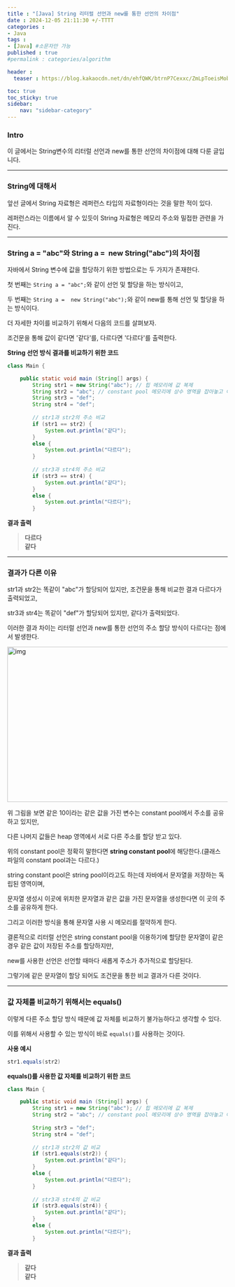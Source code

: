 ```yaml
---
title : "[Java] String 리터럴 선언과 new를 통한 선언의 차이점"
date : 2024-12-05 21:11:30 +/-TTTT
categories : 
- Java
tags : 
- [Java] #소문자만 가능
published : true
#permalink : categories/algorithm

header :
  teaser : https://blog.kakaocdn.net/dn/ehfQWK/btrnP7Cexxc/ZmLpToeisMobjHGaLfEDg0/img.png

toc: true
toc_sticky: true
sidebar:
    nav: "sidebar-category"
---
```


### Intro

이 글에서는 String변수의 리터럴 선언과 new를 통한 선언의 차이점에 대해 다룬 글입니다.

* * *

### String에 대해서

앞선 글에서 String 자료형은 레퍼런스 타입의 자료형이라는 것을 말한 적이 있다.

레퍼런스라는 이름에서 알 수 있듯이 String 자료형은 메모리 주소와 밀접한 관련을 가진다.

* * *

### String a = "abc"와 String a =  new String("abc")의 차이점

자바에서 String 변수에 값을 할당하기 위한 방법으로는 두 가지가 존재한다.

첫 번째는 `String a = "abc";`와 같이 선언 및 할당을 하는 방식이고,

두 번째는 `String a =  new String("abc");`와 같이 new를 통해 선언 및 할당을 하는 방식이다.

더 자세한 차이를 비교하기 위해서 다음의 코드를 살펴보자.

조건문을 통해 값이 같다면 '같다'를, 다르다면 '다르다'를 출력한다.

**String 선언 방식 결과를 비교하기 위한 코드**

```java
class Main {

    public static void main (String[] args) {
        String str1 = new String("abc"); // 힙 메모리에 값 복제
 		String str2 = "abc"; // constant pool 메모리에 상수 영역을 잡아놓고 여기에 값을 할당. 같은 값이면 같은 주소 할당
 		String str3 = "def";
 		String str4 = "def";
 		
 		// str1과 str2의 주소 비교
 		if (str1 == str2) {
 			System.out.println("같다");
 		}
 		else {
 			System.out.println("다르다");
 		}
 		
 		// str3과 str4의 주소 비교
 		if (str3 == str4) {
 			System.out.println("같다");
 		}
 		else {
 			System.out.println("다르다");
 		}
```

**결과 출력**

> **다르다**  
> **같다**

* * *

### 결과가 다른 이유

str1과 str2는 똑같이 "abc"가 할당되어 있지만, 조건문을 통해 비교한 결과 다르다가 출력되었고,

str3과 str4는 똑같이 "def"가 할당되어 있지만, 같다가 출력되었다.

이러한 결과 차이는 리터럴 선언과 new를 통한 선언의 주소 할당 방식이 다르다는 점에서 발생한다.

<img src="https://velog.velcdn.com/images/carrotboy/post/c0a0e543-e3dc-4261-8f78-89157f692095/image.JPG" alt="img" width="595" height="355" class="jop-noMdConv">

위 그림을 보면 같은 10이라는 같은 값을 가진 변수는 constant pool에서 주소를 공유하고 있지만,

다른 나머지 값들은 heap 영역에서 서로 다른 주소를 할당 받고 있다.

위의 constant pool은 정확히 말한다면 **string constant pool**에 해당한다.(클래스 파일의 constant pool과는 다르다.)

string constant pool은 string pool이라고도 하는데 자바에서 문자열을 저장하는 독립된 영역이며,

문자열 생성시 이곳에 위치한 문자열과 같은 값을 가진 문자열을 생성한다면 이 곳의 주소를 공유하게 한다.

그리고 이러한 방식을 통해 문자열 사용 시 메모리를 절약하게 한다.

결론적으로 리터럴 선언은 string constant pool을 이용하기에 할당한 문자열이 같은 경우 같은 값이 저장된 주소를 할당하지만,

new를 사용한 선언은 선언할 때마다 새롭게 주소가 추가적으로 할당된다.

그렇기에 같은 문자열이 할당 되어도 조건문을 통한 비교 결과가 다른 것이다.

* * *

### 값 자체를 비교하기 위해서는 equals()

이렇게 다른 주소 할당 방식 때문에 값 자체를 비교하기 불가능하다고 생각할 수 있다.

이를 위해서 사용할 수 있는 방식이 바로 `equals()`를 사용하는 것이다.

**사용 예시**

```java
str1.equals(str2)
```

**equals()를 사용한 값 자체를 비교하기 위한 코드**

```java
class Main {

    public static void main (String[] args) {
        String str1 = new String("abc"); // 힙 메모리에 값 복제
 		String str2 = "abc"; // constant pool 메모리에 상수 영역을 잡아놓고 여기에 값을 할당. 같은 값이면 같은 주소 할당
 		
 		String str3 = "def";
 		String str4 = "def";
 		
 		// str1과 str2의 값 비교
 		if (str1.equals(str2)) {
 			System.out.println("같다");
 		}
 		else {
 			System.out.println("다르다");
 		}
 		
 		// str3과 str4의 값 비교
 		if (str3.equals(str4)) {
 			System.out.println("같다");
 		}
 		else {
 			System.out.println("다르다");
 		}
```

**결과 출력**

> **같다**  
> **같다**